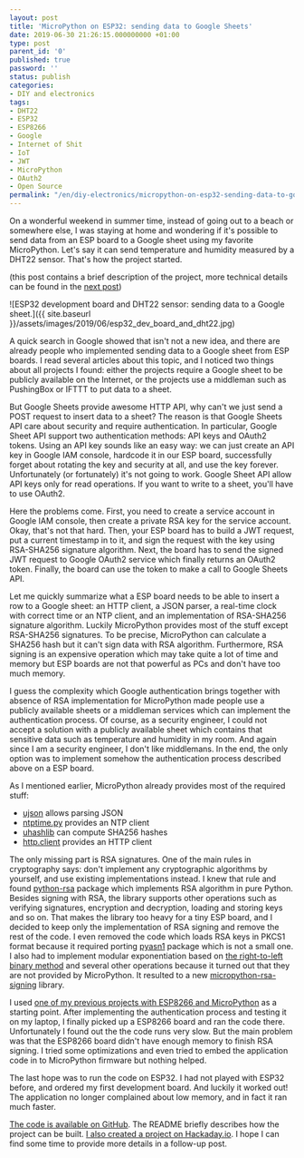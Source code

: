```yaml
---
layout: post
title: 'MicroPython on ESP32: sending data to Google Sheets'
date: 2019-06-30 21:26:15.000000000 +01:00
type: post
parent_id: '0'
published: true
password: ''
status: publish
categories:
- DIY and electronics
tags:
- DHT22
- ESP32
- ESP8266
- Google
- Internet of Shit
- IoT
- JWT
- MicroPython
- OAuth2
- Open Source
permalink: "/en/diy-electronics/micropython-on-esp32-sending-data-to-google-sheets.html"
---
```



On a wonderful weekend in summer time, instead of going out to a beach or somewhere else, I was staying at home and wondering if it's possible to send data from an ESP board to a Google sheet using my favorite MicroPython. Let's say it can send temperature and humidity measured by a DHT22 sensor. That's how the project started.





(this post contains a brief description of the project, more technical details can be found in the [next post](/en/diy-electronics/weather-station-based-on-esp32-and-micropython.html))





![ESP32 development board and DHT22 sensor: sending data to a Google sheet.]({{ site.baseurl }}/assets/images/2019/06/esp32_dev_board_and_dht22.jpg)



  
  




A quick search in Google showed that isn't not a new idea, and there are already people who implemented sending data to a Google sheet from ESP boards. I read several articles about this topic, and I noticed two things about all projects I found: either the projects require a Google sheet to be publicly available on the Internet, or the projects use a middleman such as PushingBox or IFTTT to put data to a sheet.





But Google Sheets provide awesome HTTP API, why can't we just send a POST request to insert data to a sheet? The reason is that Google Sheets API care about security and require authentication. In particular, Google Sheet API support two authentication methods: API keys and OAuth2 tokens. Using an API key sounds like an easy way: we can just create an API key in Google IAM console, hardcode it in our ESP board, successfully forget about rotating the key and security at all, and use the key forever. Unfortunately (or fortunately) it's not going to work. Google Sheet API allow API keys only for read operations. If you want to write to a sheet, you'll have to use OAuth2.





Here the problems come. First, you need to create a service account in Google IAM console, then create a private RSA key for the service account. Okay, that's not that hard. Then, your ESP board has to build a JWT request, put a current timestamp in to it, and sign the request with the key using RSA-SHA256 signature algorithm. Next, the board has to send the signed JWT request to Google OAuth2 service which finally returns an OAuth2 token. Finally, the board can use the token to make a call to Google Sheets API.





Let me quickly summarize what a ESP board needs to be able to insert a row to a Google sheet: an HTTP client, a JSON parser, a real-time clock with correct time or an NTP client, and an implementation of RSA-SHA256 signature algorithm. Luckily MicroPython provides most of the stuff except RSA-SHA256 signatures. To be precise, MicroPython can calculate a SHA256 hash but it can't sign data with RSA algorithm. Furthermore, RSA signing is an expensive operation which may take quite a lot of time and memory but ESP boards are not that powerful as PCs and don't have too much memory.





I guess the complexity which Google authentication brings together with absence of RSA implementation for MicroPython made people use a publicly available sheets or a middleman services which can implement the authentication process. Of course, as a security engineer, I could not accept a solution with a publicly available sheet which contains that sensitive data such as temperature and humidity in my room. And again since I am a security engineer, I don't like middlemans. In the end, the only option was to implement somehow the authentication process described above on a ESP board.





As I mentioned earlier, MicroPython already provides most of the required stuff:





- [ujson](https://docs.micropython.org/en/latest/library/ujson.html) allows parsing JSON
- [ntptime.py](https://github.com/micropython/micropython/blob/master/ports/esp8266/modules/ntptime.py) provides an NTP client
- [uhashlib](https://docs.micropython.org/en/latest/library/uhashlib.html) can compute SHA256 hashes
- [http.client](https://github.com/micropython/micropython-lib/tree/master/http.client) provides an HTTP client





The only missing part is RSA signatures. One of the main rules in cryptography says: don't implement any cryptographic algorithms by yourself, and use existing implementations instead. I knew that rule and found [python-rsa](https://github.com/sybrenstuvel/python-rsa/) package which implements RSA algorithm in pure Python. Besides signing with RSA, the library supports other operations such as verifying signatures, encryption and decryption, loading and storing keys and so on. That makes the library too heavy for a tiny ESP board, and I decided to keep only the implementation of RSA signing and remove the rest of the code. I even removed the code which loads RSA keys in PKCS1 format because it required porting [pyasn1](https://github.com/etingof/pyasn1) package which is not a small one. I also had to implement modular exponentiation based on [the right-to-left binary method](https://en.wikipedia.org/wiki/Modular_exponentiation#Right-to-left_binary_method) and several other operations because it turned out that they are not provided by MicroPython. It resulted to a new [micropython-rsa-signing](https://github.com/artem-smotrakov/micropython-rsa-signing) library.





I used [one of my previous projects with ESP8266 and MicroPython](/diy-electronics/getting-started-with-esp8266-and-micropython.html) as a starting point. After implementing the authentication process and testing it on my laptop, I finally picked up a ESP8266 board and ran the code there. Unfortunately I found out the the code runs very slow. But the main problem was that the ESP8266 board didn't have enough memory to finish RSA signing. I tried some optimizations and even tried to embed the application code in to MicroPython firmware but nothing helped.





The last hope was to run the code on ESP32. I had not played with ESP32 before, and ordered my first development board. And luckily it worked out! The application no longer complained about low memory, and in fact it ran much faster.





[The code is available on GitHub](https://github.com/artem-smotrakov/esp32-weather-google-sheets). The README briefly describes how the project can be built. [I also created a project on Hackaday.io](https://hackaday.io/project/166197-esp32-weather-station-and-google-sheets). I hope I can find some time to provide more details in a follow-up post.




